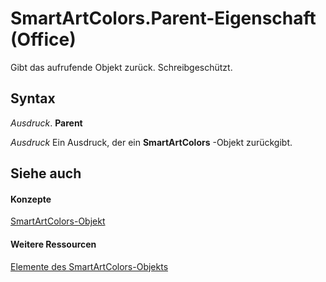 
# SmartArtColors.Parent-Eigenschaft (Office)

Gibt das aufrufende Objekt zurück. Schreibgeschützt.


## Syntax

 _Ausdruck_. **Parent**

 _Ausdruck_ Ein Ausdruck, der ein **SmartArtColors** -Objekt zurückgibt.


## Siehe auch


#### Konzepte


[SmartArtColors-Objekt](a1929517-b1fb-c6fe-b6db-03f7ef1ef894.md)
#### Weitere Ressourcen


[Elemente des SmartArtColors-Objekts](http://msdn.microsoft.com/library/c371e814-7621-2c01-c0fe-93003892646f%28Office.15%29.aspx)